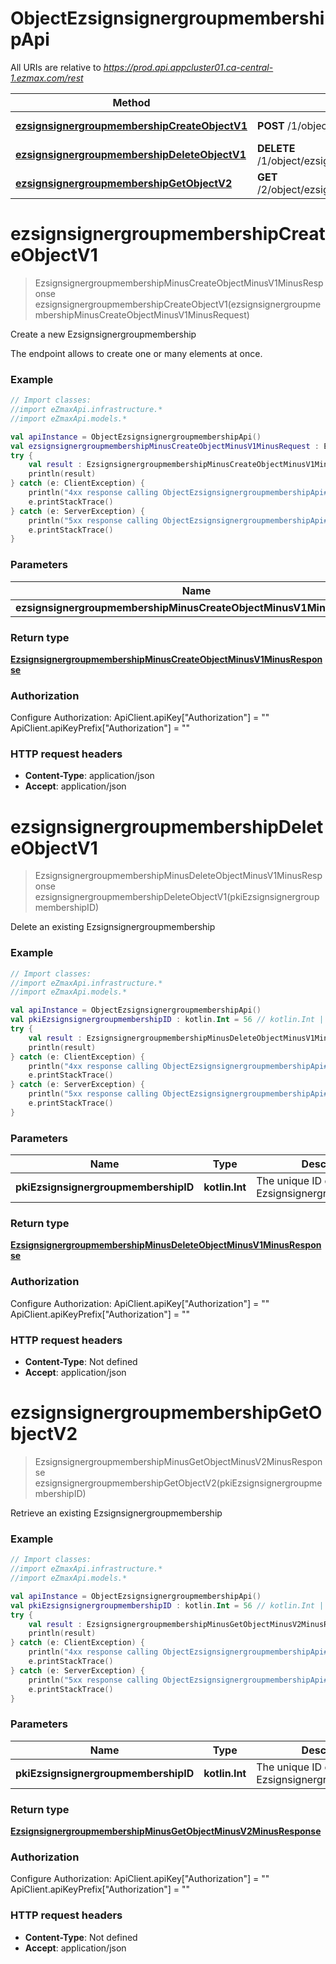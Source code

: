 # ObjectEzsignsignergroupmembershipApi

All URIs are relative to *https://prod.api.appcluster01.ca-central-1.ezmax.com/rest*

Method | HTTP request | Description
------------- | ------------- | -------------
[**ezsignsignergroupmembershipCreateObjectV1**](ObjectEzsignsignergroupmembershipApi.md#ezsignsignergroupmembershipCreateObjectV1) | **POST** /1/object/ezsignsignergroupmembership | Create a new Ezsignsignergroupmembership
[**ezsignsignergroupmembershipDeleteObjectV1**](ObjectEzsignsignergroupmembershipApi.md#ezsignsignergroupmembershipDeleteObjectV1) | **DELETE** /1/object/ezsignsignergroupmembership/{pkiEzsignsignergroupmembershipID} | Delete an existing Ezsignsignergroupmembership
[**ezsignsignergroupmembershipGetObjectV2**](ObjectEzsignsignergroupmembershipApi.md#ezsignsignergroupmembershipGetObjectV2) | **GET** /2/object/ezsignsignergroupmembership/{pkiEzsignsignergroupmembershipID} | Retrieve an existing Ezsignsignergroupmembership


<a id="ezsignsignergroupmembershipCreateObjectV1"></a>
# **ezsignsignergroupmembershipCreateObjectV1**
> EzsignsignergroupmembershipMinusCreateObjectMinusV1MinusResponse ezsignsignergroupmembershipCreateObjectV1(ezsignsignergroupmembershipMinusCreateObjectMinusV1MinusRequest)

Create a new Ezsignsignergroupmembership

The endpoint allows to create one or many elements at once.

### Example
```kotlin
// Import classes:
//import eZmaxApi.infrastructure.*
//import eZmaxApi.models.*

val apiInstance = ObjectEzsignsignergroupmembershipApi()
val ezsignsignergroupmembershipMinusCreateObjectMinusV1MinusRequest : EzsignsignergroupmembershipMinusCreateObjectMinusV1MinusRequest =  // EzsignsignergroupmembershipMinusCreateObjectMinusV1MinusRequest | 
try {
    val result : EzsignsignergroupmembershipMinusCreateObjectMinusV1MinusResponse = apiInstance.ezsignsignergroupmembershipCreateObjectV1(ezsignsignergroupmembershipMinusCreateObjectMinusV1MinusRequest)
    println(result)
} catch (e: ClientException) {
    println("4xx response calling ObjectEzsignsignergroupmembershipApi#ezsignsignergroupmembershipCreateObjectV1")
    e.printStackTrace()
} catch (e: ServerException) {
    println("5xx response calling ObjectEzsignsignergroupmembershipApi#ezsignsignergroupmembershipCreateObjectV1")
    e.printStackTrace()
}
```

### Parameters

Name | Type | Description  | Notes
------------- | ------------- | ------------- | -------------
 **ezsignsignergroupmembershipMinusCreateObjectMinusV1MinusRequest** | [**EzsignsignergroupmembershipMinusCreateObjectMinusV1MinusRequest**](EzsignsignergroupmembershipMinusCreateObjectMinusV1MinusRequest.md)|  |

### Return type

[**EzsignsignergroupmembershipMinusCreateObjectMinusV1MinusResponse**](EzsignsignergroupmembershipMinusCreateObjectMinusV1MinusResponse.md)

### Authorization


Configure Authorization:
    ApiClient.apiKey["Authorization"] = ""
    ApiClient.apiKeyPrefix["Authorization"] = ""

### HTTP request headers

 - **Content-Type**: application/json
 - **Accept**: application/json

<a id="ezsignsignergroupmembershipDeleteObjectV1"></a>
# **ezsignsignergroupmembershipDeleteObjectV1**
> EzsignsignergroupmembershipMinusDeleteObjectMinusV1MinusResponse ezsignsignergroupmembershipDeleteObjectV1(pkiEzsignsignergroupmembershipID)

Delete an existing Ezsignsignergroupmembership



### Example
```kotlin
// Import classes:
//import eZmaxApi.infrastructure.*
//import eZmaxApi.models.*

val apiInstance = ObjectEzsignsignergroupmembershipApi()
val pkiEzsignsignergroupmembershipID : kotlin.Int = 56 // kotlin.Int | The unique ID of the Ezsignsignergroupmembership
try {
    val result : EzsignsignergroupmembershipMinusDeleteObjectMinusV1MinusResponse = apiInstance.ezsignsignergroupmembershipDeleteObjectV1(pkiEzsignsignergroupmembershipID)
    println(result)
} catch (e: ClientException) {
    println("4xx response calling ObjectEzsignsignergroupmembershipApi#ezsignsignergroupmembershipDeleteObjectV1")
    e.printStackTrace()
} catch (e: ServerException) {
    println("5xx response calling ObjectEzsignsignergroupmembershipApi#ezsignsignergroupmembershipDeleteObjectV1")
    e.printStackTrace()
}
```

### Parameters

Name | Type | Description  | Notes
------------- | ------------- | ------------- | -------------
 **pkiEzsignsignergroupmembershipID** | **kotlin.Int**| The unique ID of the Ezsignsignergroupmembership |

### Return type

[**EzsignsignergroupmembershipMinusDeleteObjectMinusV1MinusResponse**](EzsignsignergroupmembershipMinusDeleteObjectMinusV1MinusResponse.md)

### Authorization


Configure Authorization:
    ApiClient.apiKey["Authorization"] = ""
    ApiClient.apiKeyPrefix["Authorization"] = ""

### HTTP request headers

 - **Content-Type**: Not defined
 - **Accept**: application/json

<a id="ezsignsignergroupmembershipGetObjectV2"></a>
# **ezsignsignergroupmembershipGetObjectV2**
> EzsignsignergroupmembershipMinusGetObjectMinusV2MinusResponse ezsignsignergroupmembershipGetObjectV2(pkiEzsignsignergroupmembershipID)

Retrieve an existing Ezsignsignergroupmembership



### Example
```kotlin
// Import classes:
//import eZmaxApi.infrastructure.*
//import eZmaxApi.models.*

val apiInstance = ObjectEzsignsignergroupmembershipApi()
val pkiEzsignsignergroupmembershipID : kotlin.Int = 56 // kotlin.Int | The unique ID of the Ezsignsignergroupmembership
try {
    val result : EzsignsignergroupmembershipMinusGetObjectMinusV2MinusResponse = apiInstance.ezsignsignergroupmembershipGetObjectV2(pkiEzsignsignergroupmembershipID)
    println(result)
} catch (e: ClientException) {
    println("4xx response calling ObjectEzsignsignergroupmembershipApi#ezsignsignergroupmembershipGetObjectV2")
    e.printStackTrace()
} catch (e: ServerException) {
    println("5xx response calling ObjectEzsignsignergroupmembershipApi#ezsignsignergroupmembershipGetObjectV2")
    e.printStackTrace()
}
```

### Parameters

Name | Type | Description  | Notes
------------- | ------------- | ------------- | -------------
 **pkiEzsignsignergroupmembershipID** | **kotlin.Int**| The unique ID of the Ezsignsignergroupmembership |

### Return type

[**EzsignsignergroupmembershipMinusGetObjectMinusV2MinusResponse**](EzsignsignergroupmembershipMinusGetObjectMinusV2MinusResponse.md)

### Authorization


Configure Authorization:
    ApiClient.apiKey["Authorization"] = ""
    ApiClient.apiKeyPrefix["Authorization"] = ""

### HTTP request headers

 - **Content-Type**: Not defined
 - **Accept**: application/json

